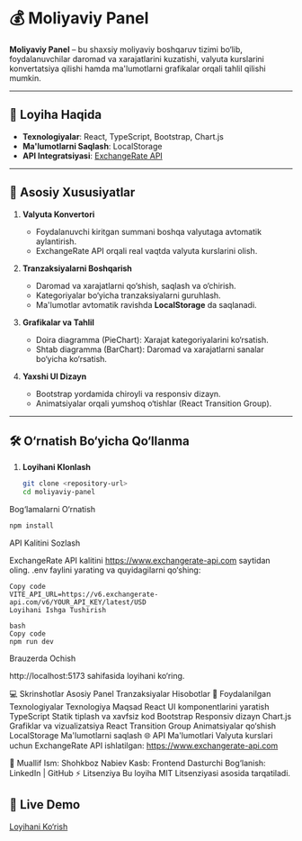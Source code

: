 # 💰 Moliyaviy Panel

**Moliyaviy Panel** – bu shaxsiy moliyaviy boshqaruv tizimi bo‘lib, foydalanuvchilar daromad va xarajatlarini kuzatishi, valyuta kurslarini konvertatsiya qilishi hamda ma'lumotlarni grafikalar orqali tahlil qilishi mumkin.

---

## 🚀 **Loyiha Haqida**

- **Texnologiyalar**: React, TypeScript, Bootstrap, Chart.js
- **Ma'lumotlarni Saqlash**: LocalStorage
- **API Integratsiyasi**: [ExchangeRate API](https://www.exchangerate-api.com)

---

## 📸 **Asosiy Xususiyatlar**

1. **Valyuta Konvertori**

   - Foydalanuvchi kiritgan summani boshqa valyutaga avtomatik aylantirish.
   - ExchangeRate API orqali real vaqtda valyuta kurslarini olish.

2. **Tranzaksiyalarni Boshqarish**

   - Daromad va xarajatlarni qo‘shish, saqlash va o‘chirish.
   - Kategoriyalar bo‘yicha tranzaksiyalarni guruhlash.
   - Ma'lumotlar avtomatik ravishda **LocalStorage** da saqlanadi.

3. **Grafikalar va Tahlil**

   - Doira diagramma (PieChart): Xarajat kategoriyalarini ko‘rsatish.
   - Shtab diagramma (BarChart): Daromad va xarajatlarni sanalar bo‘yicha ko‘rsatish.

4. **Yaxshi UI Dizayn**
   - Bootstrap yordamida chiroyli va responsiv dizayn.
   - Animatsiyalar orqali yumshoq o‘tishlar (React Transition Group).

---

## 🛠 **O‘rnatish Bo‘yicha Qo‘llanma**

1. **Loyihani Klonlash**
   ```bash
   git clone <repository-url>
   cd moliyaviy-panel
   ```

Bog‘lamalarni O‘rnatish

```bash
npm install
```

API Kalitini Sozlash

ExchangeRate API kalitini https://www.exchangerate-api.com saytidan oling.
.env faylini yarating va quyidagilarni qo‘shing:
```plaintext
Copy code
VITE_API_URL=https://v6.exchangerate-api.com/v6/YOUR_API_KEY/latest/USD
Loyihani Ishga Tushirish
```

```
bash
Copy code
npm run dev
```
Brauzerda Ochish

http://localhost:5173 sahifasida loyihani ko‘ring.

💻 Skrinshotlar
Asosiy Panel Tranzaksiyalar Hisobotlar
🧰 Foydalanilgan Texnologiyalar
Texnologiya Maqsad
React UI komponentlarini yaratish
TypeScript Statik tiplash va xavfsiz kod
Bootstrap Responsiv dizayn
Chart.js Grafiklar va vizualizatsiya
React Transition Group Animatsiyalar qo‘shish
LocalStorage Ma'lumotlarni saqlash
🌐 API Ma'lumotlari
Valyuta kurslari uchun ExchangeRate API ishlatilgan:
https://www.exchangerate-api.com

📝 Muallif
Ism: Shohkboz Nabiev
Kasb: Frontend Dasturchi
Bog‘lanish: LinkedIn | GitHub
⚡ Litsenziya
Bu loyiha MIT Litsenziyasi asosida tarqatiladi.

## 🔗 **Live Demo**

[Loyihani Ko‘rish](https://your-live-link.netlify.app)
